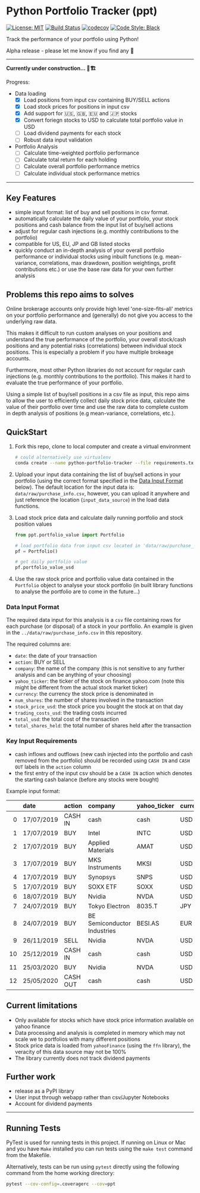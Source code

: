 # Python Portfolio Tracker (ppt)

[![License: MIT](https://img.shields.io/badge/License-MIT-yellow.svg)](https://opensource.org/licenses/MIT)
[![Build Status](https://travis-ci.org/julian-west/python_portfolio_tracker.svg?branch=master)](https://travis-ci.org/julian-west/python_portfolio_tracker)
[![codecov](https://codecov.io/gh/julian-west/python_portfolio_tracker/branch/master/graph/badge.svg)](https://codecov.io/gh/julian-west/python_portfolio_tracker)
[![Code Style: Black](https://img.shields.io/badge/code%20style-black-black.svg)](https://github.com/ambv/black)

Track the performance of your portfolio using Python!

Alpha release - please let me know if you find any :bug:

---
**Currently under construction... :construction::building_construction:**

Progress:

- Data loading
    - [x] Load positions from input csv containing BUY/SELL actions
    - [x] Load stock prices for positions in input csv
    - [x] Add support for :us:, :gb:, :eu: and :jp: stocks
    - [x] Convert foriegn stocks to USD to calculate total portfolio value in USD
    - [ ] Load dividend payments for each stock
    - [ ] Robust data input validation

- Portfolio Analysis
    - [ ] Calculate time-weighted portfolio performance
    - [ ] Calculate total return for each holding
    - [ ] Calculate overall portfolio performance metrics
    - [ ] Calculate individual stock performance metrics

---

## Key Features

- simple input format: list of buy and sell positions in csv format. 
- automatically calculate the daily value of your portfolio, your stock positions and cash balance from the input list of buy/sell actions
- adjust for regular cash injections (e.g. monthly contributions to the portfolio)
- compatible for US, EU, JP and GB listed stocks
- quickly conduct an in-depth analysis of your overall portfolio performance or individual stocks using inbuilt functions (e.g. mean-variance, correlations, max drawdown, position weightings, profit contributions etc.) or use the base raw data for your own further analysis

## Problems this repo aims to solves

Online brokerage accounts only provide high level 'one-size-fits-all' metrics on your portfolio performance and (generally) do not give you access to the underlying raw data.

This makes it difficult to run custom analyses on your positions and understand the true performance of the portfolio, your overall stock/cash positions and any potential risks (correlations) between individual stock positions. This is especially a problem if you have multiple brokeage accounts.

Furthermore, most other Python libraries do not account for regular cash injections (e.g. monthly contributions to the portfolio). This makes it hard to evaluate the true performance of your portfolio.

Using a simple list of buy/sell positions in a csv file as input, this repo aims to allow the user to efficiently collect daily stock price data, calculate the value of their portfolio over time and use the raw data to complete custom in depth analysis of positions (e.g mean-variance, correlations, etc.).

## QuickStart

1. Fork this repo, clone to local computer and create a virtual environment

    ```bash
    # could alternatively use virtualenv
    conda create --name python-portfolio-tracker --file requirements.txt

    ```

2. Upload your input data containing the list of buy/sell actions in your portfolio (using the correct format specified in the [Data Input Format](#dif) below). The default location for the input data is: `data/raw/purchase_info.csv`, however, you can upload it anywhere and just reference the location (`input_data_source`) in the load data functions.

3. Load stock price data and calculate daily running portfolio and stock position values

    ```python
    from ppt.portfolio_value import Portfolio

    # load portfolio data from input csv located in 'data/raw/purchase_info.csv
    pf = Portfolio()

    # get daily portfolio value
    pf.portfolio_value_usd

    ```

4. Use the raw stock price and portfolio value data contained in the `Portfolio` object to analyse your stock portfolio (in built library functions to analyse the portfolio are to come in the future...)

<a id='dif'></a>

### Data Input Format

The required data input for this analysis is a `csv` file containing rows for each purchase (or disposal) of a stock in your portfolio. An example is given in the `../data/raw/purchase_info.csv` in this repository.

The required columns are:

- `date`: the date of your transaction
- `action`: BUY or SELL
- `company`: the name of the company (this is not sensitive to any further analysis and can be anything of your choosing)
- `yahoo_ticker`: the ticker of the stock on finance.yahoo.com (note this might be different from the actual stock market ticker)
- `currency`: the currency the stock price is denominated in
- `num_shares`: the number of shares involved in the transaction
- `stock_price_usd`: the stock price you bought the stock at on that day
- `trading_costs_usd`: the trading costs incurred
- `total_usd`: the total cost of the transaction
- `total_shares_held`: the total number of shares held after the transaction

### Key Input Requirements

- cash inflows and outflows (new cash injected into the portfolio and cash removed from the portfolio) should be recorded using `CASH IN` and `CASH OUT` labels in the `action` column
- the first entry of the input csv should be a `CASH IN` action which denotes the starting cash balance (before any stocks were bought)  

Example input format:

|    | date       | action   | company                     | yahoo_ticker   | currency   |   num_shares |   stock_price_usd |   trading_costs_usd |   total_usd |   total_shares_held |
|---:|:-----------|:---------|:----------------------------|:---------------|:-----------|-------------:|------------------:|--------------------:|------------:|--------------------:|
|  0 | 17/07/2019 | CASH IN  | cash                        | cash           | USD        |            0 |       100000      |                0    |   100000    |                   0 |
|  1 | 17/07/2019 | BUY      | Intel                       | INTC           | USD        |          180 |           49.91   |                4.95 |     8988.75 |                 180 |
|  2 | 17/07/2019 | BUY      | Applied Materials           | AMAT           | USD        |          268 |           45.9151 |                4.95 |    12310.2  |                 268 |
|  3 | 17/07/2019 | BUY      | MKS Instruments             | MKSI           | USD        |          120 |           76.7449 |                4.95 |     9214.34 |                 120 |
|  4 | 17/07/2019 | BUY      | Synopsys                    | SNPS           | USD        |           68 |          136.808  |                4.95 |     9307.92 |                  68 |
|  5 | 17/07/2019 | BUY      | SOXX ETF                    | SOXX           | USD        |           75 |          204.261  |                4.95 |    15324.5  |                  75 |
|  6 | 18/07/2019 | BUY      | Nvidia                      | NVDA           | USD        |           39 |          166.67   |                4.95 |     6505.08 |                  39 |
|  7 | 24/07/2019 | BUY      | Tokyo Electron              | 8035.T         | JPY        |          100 |          168.413  |              126.31 |    16967.7  |                 100 |
|  8 | 24/07/2019 | BUY      | BE Semiconductor Industries | BESI.AS        | EUR        |          420 |           29.9253 |              100    |    12668.6  |                 420 |
|  9 | 26/11/2019 | SELL     | Nvidia                      | NVDA           | USD        |            5 |          217      |                4.95 |     1089.95 |                  34 |
| 10 | 25/12/2019 | CASH IN  | cash                        | cash           | USD        |            0 |        10000      |                0    |    10000    |                   0 |
| 11 | 25/03/2020 | BUY      | Nvidia                      | NVDA           | USD        |           10 |          205.75   |                4.95 |     2062.45 |                  44 |
| 12 | 25/05/2020 | CASH OUT | cash                        | cash           | USD        |            0 |         5000      |                0    |     5000    |                   0 |

## Current limitations

- Only available for stocks which have stock price information available on yahoo finance
- Data processing and analysis is completed in memory which may not scale we to portfolios with many different positions
- Stock price data is loaded from `yahooFinance` (using the `ffn` library), the veracity of this data source may not be 100%
- The library currently does not track dividend payments

## Further work

- release as a PyPI library
- User input through webapp rather than csv/Jupyter Notebooks
- Account for dividend payments

---

## Running Tests

PyTest is used for running tests in this project. If running on Linux or Mac and you have `Make` installed you can run tests using the `make test` command from the Makefile.

Alternatively, tests can be run using `pytest` directly using the following command from the home working directory:

```bash
pytest --cov-config=.coveragerc --cov=ppt
```
